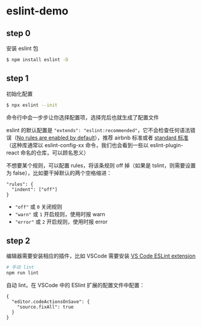 # eslint-demo

## step 0

安装 eslint 包

```bash
$ npm install eslint -D
```

## step 1

初始化配置

```bash
$ npx eslint --init
```

命令行中会一步步让你选择配置项，选择完后也就生成了配置文件

eslint 的默认配置是 `"extends": "eslint:recommended"`，它不会检查任何语法错误（[No rules are enabled by default](https://eslint.org/docs/rules/)），推荐 airbnb 标准或者 [standard 标准](https://github.com/standard/eslint-config-standard)（这种库通常以 eslint-config-xx 命令，我们也会看到一些以 eslint-plugin-react 命名的仓库，可以顾名思义）

不想要某个规则，可以配置 rules，将该条规则 off 掉（如果是 tslint，则需要设置为 false），比如要干掉默认的两个空格缩进：

```
"rules": {
  "indent": ["off"]
}
```

* `"off"` 或 `0` 关闭规则
* `"warn"` 或 `1` 开启规则，使用时报 warn
* `"error"` 或 `2` 开启规则，使用时报 error

## step 2

编辑器需要安装相应的插件，比如 VSCode 需要安装 [VS Code ESLint extension](https://marketplace.visualstudio.com/items?itemName=dbaeumer.vscode-eslint)


```bash
# 手动 lint
npm run lint
```

自动 lint，在 VSCode 中的 ESlint 扩展的配置文件中配置：

```
{
  "editor.codeActionsOnSave": {
    "source.fixAll": true
  } 
}
```
